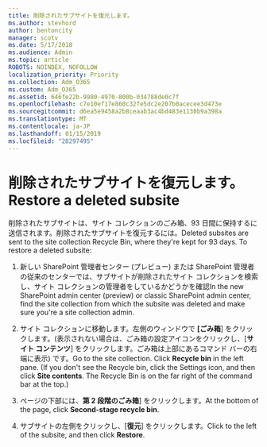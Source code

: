 ```yaml
---
title: 削除されたサブサイトを復元します。
ms.author: stevhord
author: bentoncity
manager: scotv
ms.date: 5/17/2018
ms.audience: Admin
ms.topic: article
ROBOTS: NOINDEX, NOFOLLOW
localization_priority: Priority
ms.collection: Adm_O365
ms.custom: Adm_O365
ms.assetid: 646fe22b-9980-4970-800b-034788de0c7f
ms.openlocfilehash: c7e10ef17e860c32fe5dc2e207b0acecee3d473e
ms.sourcegitcommit: d6ea5e9458a2b8ceaab3ac4bd483e1130b9a398a
ms.translationtype: MT
ms.contentlocale: ja-JP
ms.lasthandoff: 01/15/2019
ms.locfileid: "28297495"
---
```

# <a name="restore-a-deleted-subsite"></a><span data-ttu-id="b7907-102">削除されたサブサイトを復元します。</span><span class="sxs-lookup"><span data-stu-id="b7907-102">Restore a deleted subsite</span></span>

<span data-ttu-id="b7907-p101">削除されたサブサイトは、サイト コレクションのごみ箱、93 日間に保持するに送信されます。削除されたサブサイトを復元するには。</span><span class="sxs-lookup"><span data-stu-id="b7907-p101">Deleted subsites are sent to the site collection Recycle Bin, where they're kept for 93 days. To restore a deleted subsite:</span></span>
  
1. <span data-ttu-id="b7907-105">新しい SharePoint 管理者センター (プレビュー) または SharePoint 管理者の従来のセンターでは、サブサイトが削除されたサイト コレクションを検索し、サイト コレクションの管理者をしているかどうかを確認</span><span class="sxs-lookup"><span data-stu-id="b7907-105">In the new SharePoint admin center (preview) or classic SharePoint admin center, find the site collection from which the subsite was deleted and make sure you're a site collection admin.</span></span> 
    
2. <span data-ttu-id="b7907-p102">サイト コレクションに移動します。左側のウィンドウで **[ごみ箱**] をクリックします。(表示されない場合は、ごみ箱の設定アイコンをクリックし、[**サイト コンテンツ**] をクリックします。ごみ箱は上部にあるコマンド バーの右端に表示) です。</span><span class="sxs-lookup"><span data-stu-id="b7907-p102">Go to the site collection. Click **Recycle bin** in the left pane. (If you don't see the Recycle bin, click the Settings icon, and then click **Site contents**. The Recycle Bin is on the far right of the command bar at the top.)</span></span>
    
3. <span data-ttu-id="b7907-110">ページの下部には、**第 2 段階のごみ箱**] をクリックします。</span><span class="sxs-lookup"><span data-stu-id="b7907-110">At the bottom of the page, click **Second-stage recycle bin**.</span></span>
    
4. <span data-ttu-id="b7907-111">サブサイトの左側をクリックし、[**復元**] をクリックします。</span><span class="sxs-lookup"><span data-stu-id="b7907-111">Click to the left of the subsite, and then click **Restore**.</span></span>
    

